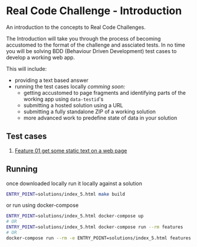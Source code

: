 # Real Code Challenge - Introduction

An introduction to the concepts to Real Code Challenges.

The Introduction will take you through the process of becoming accustomed to
the format of the challenge and assciated tests. In no time you will be solving
BDD (Behaviour Driven Development) test cases to develop a working web app.

This will include:

- providing a text based answer
- running the test cases locally
_comming soon:_
  - getting accustomed to page fragments and identifying parts of the working
    app using `data-testid`'s
  - submitting a hosted solution using a URL
  - submitting a fully standalone ZIP of a working solution
  - more advanced work to predefine state of data in your solution

## Test cases

1. [Feature 01 get some static text on a web page](./features/feature_01_get_some_static_text_on_a_web_page.feature)

## Running

once downloaded locally run it locally against a solution

``` sh
ENTRY_POINT=solutions/index_5.html make build
```

or run using docker-compose
``` sh
ENTRY_POINT=solutions/index_5.html docker-compose up
# OR
ENTRY_POINT=solutions/index_5.html docker-compose run --rm features
# OR
docker-compose run --rm -e ENTRY_POINT=solutions/index_5.html features
```

